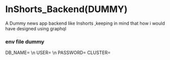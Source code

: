 # InShorts_Backend(DUMMY)
A Dummy news app backend like Inshorts ,keeping in mind that how i would have designed using graphql


### env file dummy
DB_NAME= \n
USER= \n
PASSWORD=
CLUSTER=
